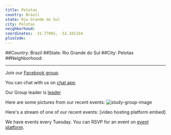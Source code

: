 ```yaml
---
title: Pelotas
country: Brazil
state: Rio Grande do Sul
city: Pelotas
neighborhood: 
coordinates: -31.77001, -52.341154
plusCode:
---
```


##Country: Brazil
##State: Rio Grande do Sul
##City: Pelotas
##Neighborhood: 
*****
Join our [Facebook group](https://www.facebook.com/groups/free.code.camp.pelotas).

You can chat with us on [chat app]().

Our Group leader is [leader]()

Here are some pictures from our recent events:
![study-group-image]()

Here's a stream of one of our recent events:
[video hosting platform embed]

We have events every Tuesday. You can RSVP for an event on [event platform]().
